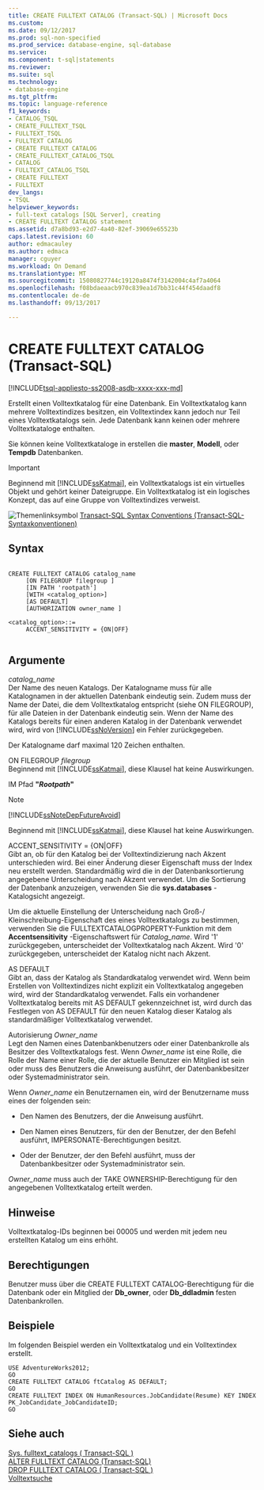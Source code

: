 ```yaml
---
title: CREATE FULLTEXT CATALOG (Transact-SQL) | Microsoft Docs
ms.custom: 
ms.date: 09/12/2017
ms.prod: sql-non-specified
ms.prod_service: database-engine, sql-database
ms.service: 
ms.component: t-sql|statements
ms.reviewer: 
ms.suite: sql
ms.technology:
- database-engine
ms.tgt_pltfrm: 
ms.topic: language-reference
f1_keywords:
- CATALOG_TSQL
- CREATE_FULLTEXT_TSQL
- FULLTEXT_TSQL
- FULLTEXT CATALOG
- CREATE FULLTEXT CATALOG
- CREATE_FULLTEXT_CATALOG_TSQL
- CATALOG
- FULLTEXT_CATALOG_TSQL
- CREATE FULLTEXT
- FULLTEXT
dev_langs:
- TSQL
helpviewer_keywords:
- full-text catalogs [SQL Server], creating
- CREATE FULLTEXT CATALOG statement
ms.assetid: d7a8bd93-e2d7-4a40-82ef-39069e65523b
caps.latest.revision: 60
author: edmacauley
ms.author: edmaca
manager: cguyer
ms.workload: On Demand
ms.translationtype: MT
ms.sourcegitcommit: 15080827744c19120a8474f3142004c4af7a4064
ms.openlocfilehash: f08bdaeaacb970c839ea1d7bb31c44f454daadf8
ms.contentlocale: de-de
ms.lasthandoff: 09/13/2017

---
```

# <a name="create-fulltext-catalog-transact-sql"></a>CREATE FULLTEXT CATALOG (Transact-SQL)
[!INCLUDE[tsql-appliesto-ss2008-asdb-xxxx-xxx-md](../../includes/tsql-appliesto-ss2008-asdb-xxxx-xxx-md.md)]

  Erstellt einen Volltextkatalog für eine Datenbank. Ein Volltextkatalog kann mehrere Volltextindizes besitzen, ein Volltextindex kann jedoch nur Teil eines Volltextkatalogs sein. Jede Datenbank kann keinen oder mehrere Volltextkataloge enthalten.  
  
 Sie können keine Volltextkataloge in erstellen die **master**, **Modell**, oder **Tempdb** Datenbanken.  
  
> [!IMPORTANT]  
>  Beginnend mit [!INCLUDE[ssKatmai](../../includes/sskatmai-md.md)], ein Volltextkatalogs ist ein virtuelles Objekt und gehört keiner Dateigruppe. Ein Volltextkatalog ist ein logisches Konzept, das auf eine Gruppe von Volltextindizes verweist.  
  
 ![Themenlinksymbol](../../database-engine/configure-windows/media/topic-link.gif "Topic link icon") [Transact-SQL Syntax Conventions (Transact-SQL-Syntaxkonventionen)](../../t-sql/language-elements/transact-sql-syntax-conventions-transact-sql.md)  
  
## <a name="syntax"></a>Syntax  
  
```  
  
CREATE FULLTEXT CATALOG catalog_name  
     [ON FILEGROUP filegroup ]  
     [IN PATH 'rootpath']  
     [WITH <catalog_option>]  
     [AS DEFAULT]  
     [AUTHORIZATION owner_name ]  
  
<catalog_option>::=  
     ACCENT_SENSITIVITY = {ON|OFF}  
  
```  
  
## <a name="arguments"></a>Argumente  
 *catalog_name*  
 Der Name des neuen Katalogs. Der Katalogname muss für alle Katalognamen in der aktuellen Datenbank eindeutig sein. Zudem muss der Name der Datei, die dem Volltextkatalog entspricht (siehe ON FILEGROUP), für alle Dateien in der Datenbank eindeutig sein. Wenn der Name des Katalogs bereits für einen anderen Katalog in der Datenbank verwendet wird, wird von [!INCLUDE[ssNoVersion](../../includes/ssnoversion-md.md)] ein Fehler zurückgegeben.  
  
 Der Katalogname darf maximal 120 Zeichen enthalten.  
  
 ON FILEGROUP *filegroup*  
 Beginnend mit [!INCLUDE[ssKatmai](../../includes/sskatmai-md.md)], diese Klausel hat keine Auswirkungen.  
  
 IM Pfad **"***Rootpath***"**  
 > [!NOTE]  
>  [!INCLUDE[ssNoteDepFutureAvoid](../../includes/ssnotedepfutureavoid-md.md)]  
  
 Beginnend mit [!INCLUDE[ssKatmai](../../includes/sskatmai-md.md)], diese Klausel hat keine Auswirkungen.  
  
 ACCENT_SENSITIVITY = {ON|OFF}  
 Gibt an, ob für den Katalog bei der Volltextindizierung nach Akzent unterschieden wird. Bei einer Änderung dieser Eigenschaft muss der Index neu erstellt werden. Standardmäßig wird die in der Datenbanksortierung angegebene Unterscheidung nach Akzent verwendet. Um die Sortierung der Datenbank anzuzeigen, verwenden Sie die **sys.databases** -Katalogsicht angezeigt.  
  
 Um die aktuelle Einstellung der Unterscheidung nach Groß-/ Kleinschreibung-Eigenschaft des eines Volltextkatalogs zu bestimmen, verwenden Sie die FULLTEXTCATALOGPROPERTY-Funktion mit dem **Accentsensitivity** -Eigenschaftswert für *Catalog_name*. Wird '1' zurückgegeben, unterscheidet der Volltextkatalog nach Akzent. Wird '0' zurückgegeben, unterscheidet der Katalog nicht nach Akzent.  
  
 AS DEFAULT  
 Gibt an, dass der Katalog als Standardkatalog verwendet wird. Wenn beim Erstellen von Volltextindizes nicht explizit ein Volltextkatalog angegeben wird, wird der Standardkatalog verwendet. Falls ein vorhandener Volltextkatalog bereits mit AS DEFAULT gekennzeichnet ist, wird durch das Festlegen von AS DEFAULT für den neuen Katalog dieser Katalog als standardmäßiger Volltextkatalog verwendet.  
  
 Autorisierung *Owner_name*  
 Legt den Namen eines Datenbankbenutzers oder einer Datenbankrolle als Besitzer des Volltextkatalogs fest. Wenn *Owner_name* ist eine Rolle, die Rolle der Name einer Rolle, die der aktuelle Benutzer ein Mitglied ist sein oder muss des Benutzers die Anweisung ausführt, der Datenbankbesitzer oder Systemadministrator sein.  
  
 Wenn *Owner_name* ein Benutzernamen ein, wird der Benutzername muss eines der folgenden sein:  
  
-   Den Namen des Benutzers, der die Anweisung ausführt.  
  
-   Den Namen eines Benutzers, für den der Benutzer, der den Befehl ausführt, IMPERSONATE-Berechtigungen besitzt.  
  
-   Oder der Benutzer, der den Befehl ausführt, muss der Datenbankbesitzer oder Systemadministrator sein.  
  
 *Owner_name* muss auch der TAKE OWNERSHIP-Berechtigung für den angegebenen Volltextkatalog erteilt werden.  
  
## <a name="remarks"></a>Hinweise  
 Volltextkatalog-IDs beginnen bei 00005 und werden mit jedem neu erstellten Katalog um eins erhöht.  
  
## <a name="permissions"></a>Berechtigungen  
 Benutzer muss über die CREATE FULLTEXT CATALOG-Berechtigung für die Datenbank oder ein Mitglied der **Db_owner**, oder **Db_ddladmin** festen Datenbankrollen.  
  
## <a name="examples"></a>Beispiele  
 Im folgenden Beispiel werden ein Volltextkatalog und ein Volltextindex erstellt.  
  
```  
USE AdventureWorks2012;  
GO  
CREATE FULLTEXT CATALOG ftCatalog AS DEFAULT;  
GO  
CREATE FULLTEXT INDEX ON HumanResources.JobCandidate(Resume) KEY INDEX PK_JobCandidate_JobCandidateID;  
GO  
```  
  
## <a name="see-also"></a>Siehe auch  
 [Sys. fulltext_catalogs &#40; Transact-SQL &#41;](../../relational-databases/system-catalog-views/sys-fulltext-catalogs-transact-sql.md)   
 [ALTER FULLTEXT CATALOG &#40;Transact-SQL&#41;](../../t-sql/statements/alter-fulltext-catalog-transact-sql.md)   
 [DROP FULLTEXT CATALOG &#40; Transact-SQL &#41;](../../t-sql/statements/drop-fulltext-catalog-transact-sql.md)   
 [Volltextsuche](../../relational-databases/search/full-text-search.md)   
 
  
  

